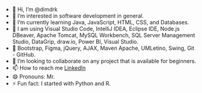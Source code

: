 - 👋 Hi, I’m @dimdrk
- 👀 I’m interested in software development in general.
- 🌱 I’m currently learning Java, JavaScript, HTML, CSS, and Databases.
- 🎷 I am using Visual Studio Code, IntelliJ IDEA, 
                 Eclipse IDE, Node.js DBeaver, Apache Tomcat, 
                 MySQL Workbench, SQL Server Management Studio, 
                 DataGrip, draw.io, Power BI, Visual Studio.
- 🔌 Bootstrap, Figma, jQuery, AJAX, Maven Apache, UMLetino, Swing, Git - GitHub. 
- 💞️ I’m looking to collaborate on any project that is available for beginners.
- 📫 How to reach me [LinkedIn](https://www.linkedin.com/in/dimdrk/)
- 😄 Pronouns: Mr.
- ⚡ Fun fact: I started with Python and R.

<!---
dimdrk/dimdrk is a ✨ special ✨ repository because its `README.md` (this file) appears on your GitHub profile.
You can click the Preview link to take a look at your changes.
--->

